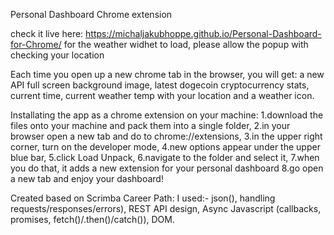 Personal Dashboard Chrome extension

check it live here: https://michaljakubhoppe.github.io/Personal-Dashboard-for-Chrome/
for the weather widhet to load, please allow the popup with checking your location

Each time you open up a new chrome tab in the browser, you will get:
a new API full screen background image,
latest dogecoin cryptocurrency stats, current time, current weather temp with your location and a weather icon.

Installating the app as a chrome extension on your machine:
1.download the files onto your machine and pack them into a single folder,
2.in your browser open a new tab and do to chrome://extensions,
3.in the upper right corner, turn on the developer mode,
4.new options appear under the upper blue bar,
5.click Load Unpack,
6.navigate to the folder and select it,
7.when you do that, it adds a new extension for your personal dashboard
8.go open a new tab and enjoy your dashboard!

Created based on Scrimba Career Path:
I used:-
json(),
handling requests/responses/errors),
REST API design,
Async Javascript (callbacks, promises, fetch()/.then()/catch()),
DOM.
